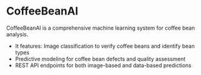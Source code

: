 # CoffeeBeanAI
CoffeeBeanAI is a comprehensive machine learning system for coffee bean analysis. 
- It features:  Image classification to verify coffee beans and identify bean types
- Predictive modeling for coffee bean defects and quality assessment
- REST API endpoints for both image-based and data-based predictions

